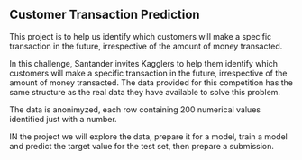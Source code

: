 ## Customer Transaction Prediction

This project is to help us identify which customers will make a specific transaction in the future, irrespective of the amount of money transacted.

In this challenge, Santander invites Kagglers to help them identify which customers will make a specific transaction in the future, irrespective of the amount of money transacted. The data provided for this competition has the same structure as the real data they have available to solve this problem.

The data is anonimyzed, each row containing 200 numerical values identified just with a number.

IN the project we will explore the data, prepare it for a model, train a model and predict the target value for the test set, then prepare a submission.
